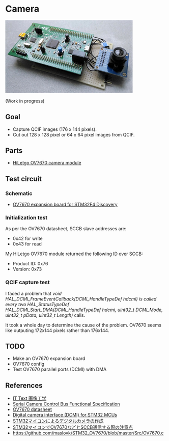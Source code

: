 # Camera

<img src="./camera_board.jpg" width=400>

(Work in progress)


## Goal

- Capture QCIF images (176 x 144 pixels).
- Cut out 128 x 128 pixel or 64 x 64 pixel images from QCIF.

## Parts

- [HiLetgo OV7670 camera module](https://www.amazon.co.jp/HiLetgo%C2%AE-ov7670%E3%82%AB%E3%83%A1%E3%83%A9%E3%83%A2%E3%82%B8%E3%83%A5%E3%83%BC%E3%83%AB-%E3%82%B7%E3%83%B3%E3%82%B0%E3%83%AB%E3%83%81%E3%83%83%E3%83%97-%E9%9B%86%E9%8C%B2%E3%83%A2%E3%82%B8%E3%83%A5%E3%83%BC%E3%83%AB%E3%82%AB%E3%83%A1%E3%83%A9/dp/B071JHKQCZ/ref=sr_1_fkmr1_2?s=diy&ie=UTF8&qid=1549848789&sr=8-2-fkmr1&keywords=%E3%82%AB%E3%83%A1%E3%83%A9%E3%80%80%E3%82%AA%E3%83%A0%E3%83%8B%E3%83%93%E3%82%B8%E3%83%A7%E3%83%B3+HiLetgo)

## Test circuit

### Schematic

- [OV7670 expansion board for STM32F4 Discovery](./kicad/ov7670_expansion_board.pdf)

### Initialization test

As per the OV7670 datasheet, SCCB slave addresses are:
- 0x42 for write
- 0x43 for read

My HiLetgo OV7670 module returned the following ID over SCCB:
- Product ID: 0x76
- Version: 0x73

### QCIF capture test

I faced a problem that **void HAL_DCMI_FrameEventCallback(DCMI_HandleTypeDef *hdcmi)** is called every two **HAL_StatusTypeDef HAL_DCMI_Start_DMA(DCMI_HandleTypeDef* hdcmi, uint32_t DCMI_Mode, uint32_t pData, uint32_t Length)** calls.

It took a whole day to determine the cause of the problem. OV7670 seems like outputing 172x144 pixels rather than 176x144.

## TODO

- Make an OV7670 expansion board
- OV7670 config
- Test OV7670 parallel ports (DCMI) with DMA

## References

- [IT Text 画像工学](https://www.ohmsha.co.jp/book/9784274220074/)
- [Serial Camera Control Bus
Functional Specification ](http://www4.cs.umanitoba.ca/~jacky/Teaching/Courses/74.795-LocalVision/ReadingList/ov-sccb.pdf)
- [OV7670 datasheet](https://www.voti.nl/docs/OV7670.pdf)
- [Digital camera interface (DCMI) for STM32 MCUs](https://www.st.com/content/ccc/resource/technical/document/application_note/group0/c0/ef/15/38/d1/d6/49/88/DM00373474/files/DM00373474.pdf/jcr:content/translations/en.DM00373474.pdf)
- [STM32マイコンによるデジタルカメラの作成](https://qiita.com/take-iwiw/items/212ddb6faa05412c83b7)
- [STM32マイコンでOV7670などとSCCB通信する際の注意点](https://qiita.com/take-iwiw/items/cf10034890d2784676d0)
- https://github.com/maslovk/STM32_OV7670/blob/master/Src/OV7670.c

